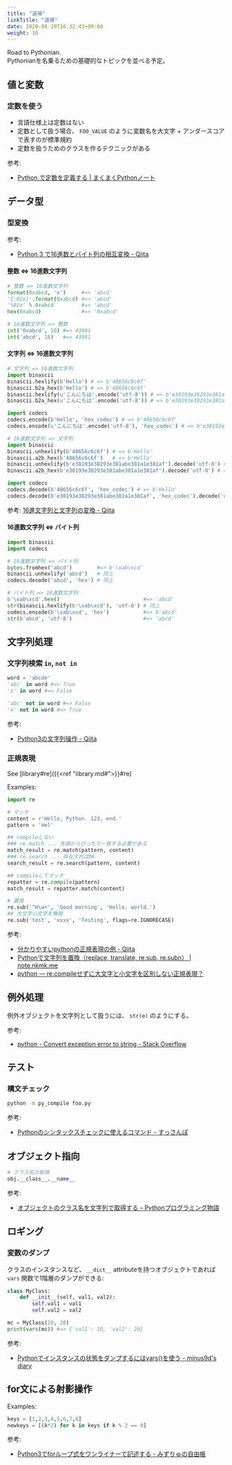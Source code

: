 ```yaml
---
title: "道場"
linkTitle: "道場"
date: 2020-08-20T16:32:43+09:00
weight: 30
---
```


Road to Pythonian.  
Pythonianを名乗るための基礎的なトピックを並べる予定。

## 値と変数
### 定数を使う

- 言語仕様上は定数はない
- 定数として扱う場合、 `FOO_VALUE` のように変数名を大文字 + アンダースコアで表すのが標準規約
- 定数を扱うためのクラスを作るテクニックがある

参考:

- [Python で定数を定義する | まくまくPythonノート](https://maku77.github.io/python/syntax/const.html)

## データ型
### 型変換

参考:

- [Python 3 で16進数とバイト列の相互変換 - Qiita](https://qiita.com/masakielastic/items/21ba9f68ef6c4fd7692d)

#### 整数 <=> 16進数文字列

```Python
# 整数 => 16進数文字列
format(0xabcd, 'x')     #=> 'abcd'
'{:02x}'.format(0xabcd) #=> 'abcd'
'%02x' % 0xabcd         #=> 'abcd'
hex(0xabcd)             #=> '0xabcd'

# 16進数文字列 => 整数
int('0xabcd', 16) #=> 43981
int('abcd', 16)   #=> 43981
```

#### 文字列 <=> 16進数文字列

```Python
# 文字列 => 16進数文字列
import binascii
binascii.hexlify(b'Hello') # => b'48656c6c6f'
binascii.b2a_hex(b'Hello') # => b'48656c6c6f'
binascii.hexlify(u'こんにちは'.encode('utf-8')) # => b'e38193e38293e381abe381a1e381af'
binascii.b2a_hex(u'こんにちは'.encode('utf-8')) # => b'e38193e38293e381abe381a1e381af'

import codecs
codecs.encode(b'Hello', 'hex_codec') # => b'48656c6c6f'
codecs.encode(u'こんにちは'.encode('utf-8'), 'hex_codec') # => b'e38193e38293e381abe381a1e381af'

# 16進数文字列 => 文字列
import binascii
binascii.unhexlify(b'48656c6c6f') # => b'Hello'
binascii.a2b_hex(b'48656c6c6f')   # => b'Hello'
binascii.unhexlify(b'e38193e38293e381abe381a1e381af').decode('utf-8') # => 'こんにちは'
binascii.a2b_hex(b'e38193e38293e381abe381a1e381af').decode('utf-8') # => 'こんにちは'

import codecs
codecs.decode(b'48656c6c6f', 'hex_codec') # => b'Hello'
codecs.decode(b'e38193e38293e381abe381a1e381af', 'hex_codec').decode('utf-8') # => 'こんにちは'
```

参考: [16進文字列と文字列の変換 - Qiita](https://qiita.com/atsaki/items/6120cad2e3c448d774bf)

#### 16進数文字列 <=> バイト列

```Python
import binascii
import codecs

# 16進数文字列 => バイト列
bytes.fromhex('abcd')        #=> b'\xab\xcd'
binascii.unhexlify('abcd')   # 同上
codecs.decode('abcd', 'hex') # 同上

# バイト列 => 16進数文字列
b'\xab\xcd'.hex()                           #=> 'abcd'
str(binascii.hexlify(b'\xab\xcd'), 'utf-8') # 同上
codecs.encode(b'\xab\xcd', 'hex')           #=> b'abcd'
str(b'abcd', 'utf-8')                       #=> 'abcd'
```

## 文字列処理
### 文字列検索 `in`, `not in`

```python
word = 'abcde'
'abc' in word #=> True
'x' in word #=> False

'abc' not in word #=> False
'x' not in word #=> True
```

参考:

- [Python3の文字列操作 \- Qiita](https://qiita.com/Kenta-Han/items/e64035e9c3e4ef08e394)

### 正規表現

See [library#re]({{<ref "library.md#">}}#re)

Examples:

```python
import re

# マッチ
content = r'Hello, Python. 123, end.'
pattern = 'Hel'

## compileしない
### re.match ... 先頭からぴったり一致する必要がある
match_result = re.match(pattern, content)
### re.search ... 存在すればOK
search_result = re.search(pattern, content)

## compileしてマッチ
repatter = re.compile(pattern)
match_result = repatter.match(content)

# 置換
re.sub('^H\w+', 'Good morning', 'Hello, world.')
## 大文字小文字を無視
re.sub('test', 'xxxx', 'Testing', flags=re.IGNORECASE)
```

参考:

- [分かりやすいpythonの正規表現の例 - Qiita](https://qiita.com/luohao0404/items/7135b2b96f9b0b196bf3)
- [Pythonで文字列を置換（replace, translate, re.sub, re.subn） | note.nkmk.me](https://note.nkmk.me/python-str-replace-translate-re-sub/)
- [python — re.compileせずに大文字と小文字を区別しない正規表現？](https://www.it-swarm.dev/ja/python/recompile%E3%81%9B%E3%81%9A%E3%81%AB%E5%A4%A7%E6%96%87%E5%AD%97%E3%81%A8%E5%B0%8F%E6%96%87%E5%AD%97%E3%82%92%E5%8C%BA%E5%88%A5%E3%81%97%E3%81%AA%E3%81%84%E6%AD%A3%E8%A6%8F%E8%A1%A8%E7%8F%BE%EF%BC%9F/958186732/)

## 例外処理

例外オブジェクトを文字列として扱うには、 `str(e)` のようにする。

参考:

- [python - Convert exception error to string - Stack Overflow](https://stackoverflow.com/questions/37684153/convert-exception-error-to-string)

## テスト
### 構文チェック

```sh
python -m py_compile foo.py
```

参考:

- [Pythonのシンタックスチェックに使えるコマンド - すっさんぽ](https://sussan-po.com/2017/10/23/python-syntax-check/)

## オブジェクト指向

```Python
# クラス名の取得
obj.__class__.__name__
```

参考:

- [オブジェクトのクラス名を文字列で取得する – Pythonプログラミング物語](https://pcl.solima.net/pyblog/archives/949)

## ロギング
### 変数のダンプ

クラスのインスタンスなど、 `__dict__` attributeを持つオブジェクトであれば `vars` 関数で1階層のダンプができる:

```Python
class MyClass:
    def __init__(self, val1, val2):
        self.val1 = val1
        self.val2 = val2

mc = MyClass(10, 20)
print(vars(mc)) #=> {'val1': 10, 'val2': 20}
```

参考:

- [Pythonでインスタンスの状態をダンプするにはvars()を使う - minus9d's diary](https://minus9d.hatenablog.com/entry/2015/08/02/204226)

## for文による射影操作

Examples:

```Python
keys = [1,2,3,4,5,6,7,8]
newkeys = [(k*2) for k in keys if k % 2 == 0]
```

参考:

- [Python3でforループ式をワンライナーで記述する - みずりゅの自由帳](https://mzryuka.hatenablog.jp/entry/2018/11/17/115720)
